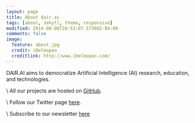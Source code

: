 ```yaml
---
layout: page
title: About dair.ai
tags: [about, Jekyll, theme, responsive]
modified: 2014-08-08T20:53:07.573882-04:00
comments: false
image:
  feature: about.jpg
  credit: iBelmopan
  creditlink: http://www.ibelmopan.com/
---
```


DAIR.AI aims to democratize Artificial Intelligence (AI) research, education, and technologies.

\\
All our projects are hosted on [GitHub](https://github.com/dair-ai).

\\
Follow our Twitter page [here](https://twitter.com/dair_ai).

\\
Subscribe to our newsletter [here](https://nlpnews.substack.com/)
